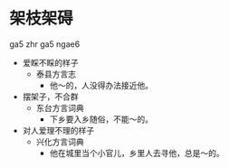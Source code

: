 # 架枝架碍
ga5 zhr ga5 ngae6
+ 爱睬不睬的样子
  * 泰县方言志
    - 他～的，人没得办法接近他。
+ 摆架子，不合群
  * 东台方言词典
    - 下乡要入乡随俗，不能～的。
+ 对人爱理不理的样子
  * 兴化方言词典
    - 他在城里当个小官儿，乡里人去寻他，总是～的。
